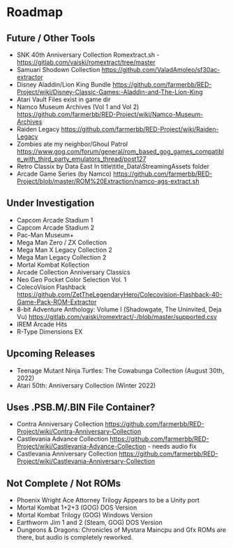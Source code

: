 # Roadmap

## Future / Other Tools
- SNK 40th Anniversary Collection
  Romextract.sh - https://gitlab.com/vaiski/romextract/tree/master
- Samuari Shodown Collection
  https://github.com/ValadAmoleo/sf30ac-extractor
- Disney Aladdin/Lion King Bundle
  https://github.com/farmerbb/RED-Project/wiki/Disney-Classic-Games:-Aladdin-and-The-Lion-King
- Atari Vault
  Files exist in game dir
- Namco Museum Archives (Vol 1 and Vol 2)
  https://github.com/farmerbb/RED-Project/wiki/Namco-Museum-Archives
- Raiden Legacy
  https://github.com/farmerbb/RED-Project/wiki/Raiden-Legacy
- Zombies ate my neighbor/Ghoul Patrol
  https://www.gog.com/forum/general/rom_based_gog_games_compatible_with_third_party_emulators_thread/post127
- Retro Classix by Data East
  In title\title_Data\StreamingAssets folder
- Arcade Game Series (by Namco)
  https://github.com/farmerbb/RED-Project/blob/master/ROM%20Extraction/namco-ags-extract.sh

## Under Investigation
- Capcom Arcade Stadium 1
- Capcom Arcade Stadium 2
- Pac-Man Museum+
- Mega Man Zero / ZX Collection
- Mega Man X Legacy Collection 2
- Mega Man Legacy Collection 2
- Mortal Kombat Kollection
- Arcade Collection Anniversary Classics
- Neo Geo Pocket Color Selection Vol. 1
- ColecoVision Flashback
  https://github.com/ZetTheLegendaryHero/Colecovision-Flashback-40-Game-Pack-ROM-Extractor
- 8-bit Adventure Anthology: Volume I	(Shadowgate, The Uninvited, Deja Vu)
  https://gitlab.com/vaiski/romextract/-/blob/master/supported.csv
- IREM Arcade Hits
- R-Type Dimensions EX

## Upcoming Releases
- Teenage Mutant Ninja Turtles: The Cowabunga Collection (August 30th, 2022)
- Atari 50th: Anniversary Collection (Winter 2022)

## Uses .PSB.M/.BIN File Container?
- Contra Anniversary Collection
  https://github.com/farmerbb/RED-Project/wiki/Contra-Anniversary-Collection
- Castlevania Advance Collection
  https://github.com/farmerbb/RED-Project/wiki/Castlevania-Advance-Collection - needs audio fix
- Castlevania Anniversary Collection
  https://github.com/farmerbb/RED-Project/wiki/Castlevania-Anniversary-Collection


## Not Complete / Not ROMs
- Phoenix Wright Ace Attorney Trilogy
  Appears to be a Unity port
- Mortal Kombat 1+2+3 (GOG)
  DOS Version
- Mortal Kombat Trilogy (GOG)
  Windows Version
- Earthworm Jim 1 and 2 (Steam, GOG)
  DOS Version
- Dungeons & Dragons: Chronicles of Mystara
  Maincpu and Gfx ROMs are there, but audio is completely reworked.

